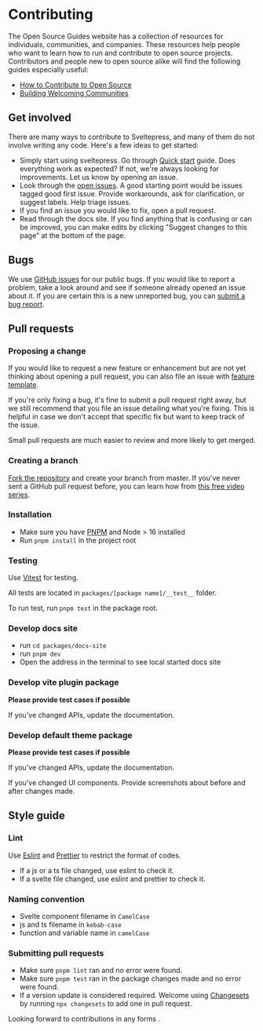 # Contributing

The Open Source Guides website has a collection of resources for individuals, communities, and companies. These resources help people who want to learn how to run and contribute to open source projects. Contributors and people new to open source alike will find the following guides especially useful:

* [How to Contribute to Open Source](https://opensource.guide/how-to-contribute/)
* [Building Welcoming Communities](https://opensource.guide/building-community/)

## Get involved

There are many ways to contribute to Sveltepress, and many of them do not involve writing any code. Here's a few ideas to get started:

* Simply start using sveltepress. Go through [Quick start](https://sveltepress.site/guide/quick-start/) guide. Does everything work as expected? If not, we're always looking for improvements. Let us know by opening an issue.
* Look through the [open issues](https://github.com/SveltePress/sveltepress/issues). A good starting point would be issues tagged good first issue. Provide workarounds, ask for clarification, or suggest labels. Help triage issues.
* If you find an issue you would like to fix, open a pull request.
* Read through the docs site. If you find anything that is confusing or can be improved, you can make edits by clicking "Suggest changes to this page" at the bottom of the page.

## Bugs

We use [GitHub issues](https://github.com/SveltePress/sveltepress/issues) for our public bugs. If you would like to report a problem, take a look around and see if someone already opened an issue about it. If you are certain this is a new unreported bug, you can [submit a bug report](https://github.com/sveltejs/svelte/issues/new/choose).

## Pull requests

### Proposing a change

If you would like to request a new feature or enhancement but are not yet thinking about opening a pull request, you can also file an issue with [feature template](https://github.com/SveltePress/sveltepress/issues/new?assignees=&labels=enhancement&template=feature_request.yml&title=feature+brief+description).

If you're only fixing a bug, it's fine to submit a pull request right away, but we still recommend that you file an issue detailing what you're fixing. This is helpful in case we don't accept that specific fix but want to keep track of the issue.

Small pull requests are much easier to review and more likely to get merged.

### Creating a branch

[Fork the repository](https://github.com/SveltePress/sveltepress/fork) and create your branch from master. If you've never sent a GitHub pull request before, you can learn how from [this free video series](https://egghead.io/courses/how-to-contribute-to-an-open-source-project-on-github).

### Installation

* Make sure you have [PNPM](https://pnpm.io/) and Node > 16 installed
* Run `pnpm install` in the project root

### Testing

Use [Vitest](https://vitest.dev/) for testing.  

All tests are located in `packages/[package name]/__test__` folder.  

To run test, run `pnpm test` in the package root.

### Develop docs site

* run `cd packages/docs-site`
* run `pnpm dev`
* Open the address in the terminal to see local started docs site

### Develop vite plugin package

**Please provide test cases if possible**

If you've changed APIs, update the documentation.

### Develop default theme package

**Please provide test cases if possible**

If you've changed APIs, update the documentation.

If you've changed UI components. Provide screenshots about before and after changes made.

## Style guide

### Lint

Use [Eslint](https://eslint.org/) and [Prettier](https://prettier.io/) to restrict the format of codes.

* If a js or a ts file changed, use eslint to check it. 
* If a svelte file changed, use eslint and prettier to check it.

### Naming convention

* Svelte component filename in `CamelCase`
* js and ts filename in `kebab-case`
* function and variable name in `camelCase`

### Submitting pull requests

* Make sure `pnpm lint` ran and no error were found.
* Make sure `pnpm test` ran in the package changes made and no error were found.
* If a version update is considered required. Welcome using [Changesets](https://github.com/changesets/changesets) by running `npx changesets` to add one in pull request.

Looking forward to contributions in any forms .